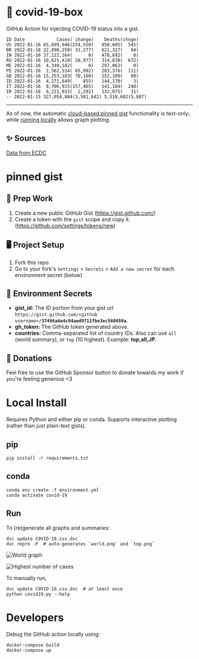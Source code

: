 # 🏥 covid-19-box

GitHub Action for injecting COVID-19 status into a gist.

```
ID Date            Cases( change)    Deaths(chnge)
US 2022-01-16 65,699,946(254,550)   850,605(  545)
BR 2022-01-16 22,890,250( 33,277)   621,327(   94)
IN 2022-01-16 37,122,164(      0)   478,692(    0)
RU 2022-01-16 10,621,410( 28,977)   314,838(  672)
ME 2022-01-16  4,349,182(      0)   297,062(    0)
PE 2022-01-16  2,562,534( 65,992)   203,376(  111)
GB 2022-01-16 15,253,183( 70,160)   152,109(   88)
ID 2022-01-16  4,271,649(    855)   144,170(    3)
IT 2022-01-16  8,706,915(157,465)   141,104(  248)
IR 2022-01-16  6,221,033(  2,292)   132,075(   31)
-- 2022-01-15 327,054,804(2,581,642) 5,510,602(5,887)
```

---

As of now, the automatic [cloud-based pinned gist](#pinned-gist) functionality is text-only;
while [running locally](#local-install) allows graph plotting.

## ✨ Sources

[Data from ECDC](https://www.ecdc.europa.eu/en/publications-data/download-todays-data-geographic-distribution-covid-19-cases-worldwide)

# pinned gist

## 🎒 Prep Work
1. Create a new public GitHub Gist (https://gist.github.com/)
1. Create a token with the `gist` scope and copy it. (https://github.com/settings/tokens/new)

## 🖥 Project Setup
1. Fork this repo
1. Go to your fork's `Settings` > `Secrets` > `Add a new secret` for each environment secret (below)

## 🤫 Environment Secrets
- **gist_id:** The ID portion from your gist url `https://gist.github.com/<github username>/`**`37496a4e4c84aed9711fbe3ec560888a`**.
- **gh_token:** The GitHub token generated above.
- **countries:** Comma-separated list of country IDs. Also can use `all` (world summary), or `top` (10 highest). Example: **top,all,JP**.

## 💸 Donations

Feel free to use the GitHub Sponsor button to donate towards my work if you're feeling generous <3

# Local Install

Requires Python and either pip or conda. Supports interactive plotting (rather than just plain-text gists).

## pip

```
pip install -r requirements.txt
```

## conda

```
conda env create -f environment.yml
conda activate covid-19
```

## Run

To (re)generate all graphs and summaries:

```
dvc update COVID-19.csv.dvc
dvc repro -P  # auto-generates `world.png` and `top.png`
```

![World graph](world.png)

![Highest number of cases](top.png)

To manually run,

```
dvc update COVID-19.csv.dvc  # at least once
python covid19.py --help
```

# Developers

Debug the GitHub action locally using:

```
docker-compose build
docker-compose up
```

